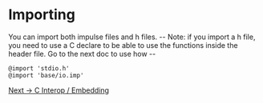 # Importing
You can import both impulse files and h files.
-- Note: if you import a h file, you need to use a C declare to be able to use the functions inside the header file. Go to the next doc to use how --
```
@import 'stdio.h'
@import 'base/io.imp'
```

<a href="./CInterop.md">Next -> C Interop / Embedding</a>
